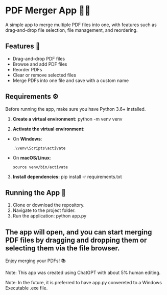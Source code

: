 # PDF Merger App 📄✨

A simple app to merge multiple PDF files into one, with features such as drag-and-drop file selection, file management, and reordering.

## Features 🌟
- Drag-and-drop PDF files
- Browse and add PDF files
- Reorder PDFs
- Clear or remove selected files
- Merge PDFs into one file and save with a custom name

## Requirements ⚙️

Before running the app, make sure you have Python 3.6+ installed.

1. **Create a virtual environment:**
   python -m venv venv


2. **Activate the virtual environment:**

- On **Windows**:
  ```
  .\venv\Scripts\activate
  ```
- On **macOS/Linux**:
  ```
  source venv/bin/activate
  ```

3. **Install dependencies:**
   pip install -r requirements.txt


## Running the App 🚀

1. Clone or download the repository.
2. Navigate to the project folder.
3. Run the application:
    python app.py


The app will open, and you can start merging PDF files by dragging and dropping them or selecting them via the file browser.
---
Enjoy merging your PDFs! 📚

Note: This app was created using ChatGPT with about 5% human editing.

Note: In the future, it is preferred to have app.py convereted to a Windows Executable .exe file.